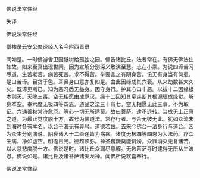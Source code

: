   佛说法常住经  

失译  

佛说法常住经  

僧祐录云安公失译经人名今附西晋录  

闻如是。一时佛游舍卫国祇树给孤独之园。佛告诸比丘。法者常在。有佛无佛法住如故。如来至真出现世间。因为宣解分别深义敷演至慧。志在小乘。为说四谛苦习尽道。生苦老苦。病苦死苦。求不得苦。举要言之有阴身苦。设无有身当有何患。是曰苦谛。目贪于色。耳鼻身口意亦复如是。由此因缘成其六衰。从来劫数甚大久矣。既谛见斯已。知为恶习悉无益身。因守身行。护其心口十恶。以拔十二因缘根本则灭。灭除三毒。空无相愿由成罗汉。缘十二因知其牵连断其根源辄成缘觉。解身本空。奉六度无极四等四恩。道品之法三十有七。空无相愿无此三事。不为取证。六通善权常济危厄。等心一切无所适莫。故曰菩萨。逮不退转。当成无上正真之道。为最正觉度脱十方。故号为佛道法。常存行者。与合无彼无此。犹如众流未到海时各有本名。以合于海无有异号。道德若兹。去来今佛合一法身行与道合。因为众生分别演说。阴衰诸入十二牵连皆为病疾。诸度无极四等四恩为大法药。疗众生病。净如虚空。明逾日光。德超须弥。神圣巍巍莫能讥谤。众罪消灭无复诸苦。以大慈悲度脱十方。佛说是时。诸比丘众漏尽意解。无数菩萨寻时逮得无所从生法忍。佛说如是。诸比丘及诸菩萨诸天龙神。闻佛所说欢喜奉行。  

佛说法常住经  
